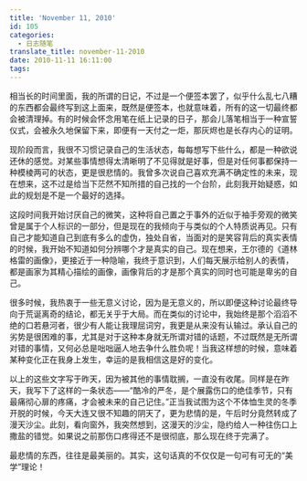 ```yaml
---
title: 'November 11, 2010'
id: 105
categories:
  - 日志随笔
translate_title: november-11-2010
date: 2010-11-11 16:11:00
tags:
---
```


相当长的时间里面，我的所谓的日记，不过是一个便签本罢了，似乎什么乱七八糟的东西都会最终写到这上面来，既然是便签本，也就意味着，所有的这一切最终都会被清理掉。有的时候会怀念用笔在纸上记录的日子，那会儿落笔相当于一种宣誓仪式，会被永久地保留下来，即便有一天付之一炬，那灰烬也是长存内心的证明。

现阶段而言，我很不习惯记录自己的生活状态，每每想写下些什么，都是一种欲说还休的感觉。对某些事情想得太清晰明了不见得就是好事，但是对任何事都保持一种模棱两可的状态，更是很悲情的。我曾多次说自己喜欢充满不确定性的未来，现在想来，这不过是给当下茫然不知所措的自己找的一个台阶，此刻我开始疑惑，如此的规划是不是一个最好的选择。

这段时间我开始讨厌自己的微笑，这种将自己置之于事外的近似于袖手旁观的微笑曾是属于个人标识的一部分，但是现在的我倾向于与类似的个人特质说再见。只有自己才能知道自己到底有多么的虚伪，独处自省，当面对的是笑容背后的真实表情的时候，我开始不知道如何分辨哪个才是真实的自己。现在想来，王尔德的《道林格雷的画像》，更接近于一种隐喻，我终于意识到，人们每天展示给别人的表情，都是画家为其精心描绘的画像，画像背后的才是那个真实的同时也可能是卑劣的自己。

很多时候，我热衷于一些无意义讨论，因为是无意义的，所以即便这种讨论最终导向于荒诞离奇的结论，都无关乎于大局。而在类似的讨论中，我始终是那个滔滔不绝的口若悬河者，很少有人能让我理屈词穷，我更是从来没有认输过。承认自己的劣势是很困难的事，尤其是对于这种本身就无所谓对错的话题，不过既然是无所谓对错的事情，又何必总是咄咄逼人地去争什么胜负呢！当我这样想的时候，意味着某种变化正在我身上发生，幸运的是我相信这是好的变化。

以上的这些文字写于昨天，因为被其他的事情耽搁，一直没有收尾。同样是在昨天，我写下了这样的一条状态——“酷冷的严冬，是个展露伤口的绝佳季节，只有最痛彻心扉的疼痛，才会被未来的自己记住。”正当我试图为这个不体恤生灵的冬季开脱的时候，今天大连又很不知趣的阴天了，更为悲情的是，午后时分竟然转成了漫天沙尘。此刻，看向窗外，我突然想到，这漫天的沙尘，隐约给人一种往伤口上撒盐的错觉。如果说之前那伤口疼得还不是很彻底，那么现在终于完满了。

最悲情的东西，往往是最美丽的。其实，这句话真的不仅仅是一句可有可无的“美学”理论！